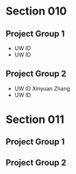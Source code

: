 # Section 010

## Project Group 1

   * UW ID
   * UW ID

## Project Group 2
   * UW ID Xinyuan Zhang 
   * UW ID

# Section 011

## Project Group 1

## Project Group 2
